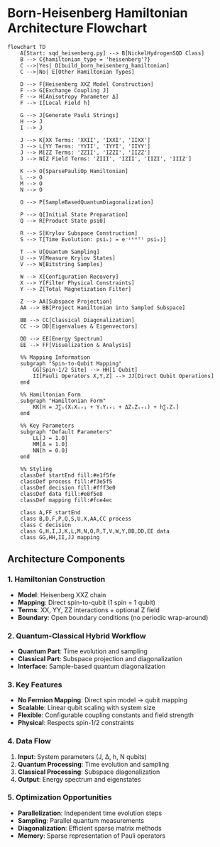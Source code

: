 # Born-Heisenberg Hamiltonian Architecture Flowchart

```mermaid
flowchart TD
    A[Start: sqd_heisenberg.py] --> B[NickelHydrogenSQD Class]
    B --> C{hamiltonian_type = 'heisenberg'?}
    C -->|Yes| D[build_born_heisenberg_hamiltonian]
    C -->|No| E[Other Hamiltonian Types]
    
    D --> F[Heisenberg XXZ Model Construction]
    F --> G[Exchange Coupling J]
    F --> H[Anisotropy Parameter Δ]
    F --> I[Local Field h]
    
    G --> J[Generate Pauli Strings]
    H --> J
    I --> J
    
    J --> K[XX Terms: 'XXII', 'IXXI', 'IIXX']
    J --> L[YY Terms: 'YYII', 'IYYI', 'IIYY']
    J --> M[ZZ Terms: 'ZZII', 'IZZI', 'IIZZ']
    J --> N[Z Field Terms: 'ZIII', 'IZII', 'IIZI', 'IIIZ']
    
    K --> O[SparsePauliOp Hamiltonian]
    L --> O
    M --> O
    N --> O
    
    O --> P[SampleBasedQuantumDiagonalization]
    
    P --> Q[Initial State Preparation]
    Q --> R[Product State psi0]
    
    R --> S[Krylov Subspace Construction]
    S --> T[Time Evolution: psiₖ⟩ = e⁻ⁱᵏᴴᵀᵗ psi₀⟩]
    
    T --> U[Quantum Sampling]
    U --> V[Measure Krylov States]
    V --> W[Bitstring Samples]
    
    W --> X[Configuration Recovery]
    X --> Y[Filter Physical Constraints]
    Y --> Z[Total Magnetization Filter]
    
    Z --> AA[Subspace Projection]
    AA --> BB[Project Hamiltonian into Sampled Subspace]
    
    BB --> CC[Classical Diagonalization]
    CC --> DD[Eigenvalues & Eigenvectors]
    
    DD --> EE[Energy Spectrum]
    EE --> FF[Visualization & Analysis]
    
    %% Mapping Information
    subgraph "Spin-to-Qubit Mapping"
        GG[Spin-1/2 Site] --> HH[1 Qubit]
        II[Pauli Operators X,Y,Z] --> JJ[Direct Qubit Operations]
    end
    
    %% Hamiltonian Form
    subgraph "Hamiltonian Form"
        KK[H = J∑ᵢ(XᵢXᵢ₊₁ + YᵢYᵢ₊₁ + ΔZᵢZᵢ₊₁) + h∑ᵢZᵢ]
    end
    
    %% Key Parameters
    subgraph "Default Parameters"
        LL[J = 1.0]
        MM[Δ = 1.0]
        NN[h = 0.0]
    end
    
    %% Styling
    classDef startEnd fill:#e1f5fe
    classDef process fill:#f3e5f5
    classDef decision fill:#fff3e0
    classDef data fill:#e8f5e8
    classDef mapping fill:#fce4ec
    
    class A,FF startEnd
    class B,D,F,P,Q,S,U,X,AA,CC process
    class C decision
    class G,H,I,J,K,L,M,N,O,R,T,V,W,Y,BB,DD,EE data
    class GG,HH,II,JJ mapping
```

## Architecture Components

### 1. **Hamiltonian Construction**
- **Model**: Heisenberg XXZ chain
- **Mapping**: Direct spin-to-qubit (1 spin = 1 qubit)
- **Terms**: XX, YY, ZZ interactions + optional Z field
- **Boundary**: Open boundary conditions (no periodic wrap-around)

### 2. **Quantum-Classical Hybrid Workflow**
- **Quantum Part**: Time evolution and sampling
- **Classical Part**: Subspace projection and diagonalization
- **Interface**: Sample-based quantum diagonalization

### 3. **Key Features**
- **No Fermion Mapping**: Direct spin model → qubit mapping
- **Scalable**: Linear qubit scaling with system size
- **Flexible**: Configurable coupling constants and field strength
- **Physical**: Respects spin-1/2 constraints

### 4. **Data Flow**
1. **Input**: System parameters (J, Δ, h, N qubits)
2. **Quantum Processing**: Time evolution and sampling
3. **Classical Processing**: Subspace diagonalization
4. **Output**: Energy spectrum and eigenstates

### 5. **Optimization Opportunities**
- **Parallelization**: Independent time evolution steps
- **Sampling**: Parallel quantum measurements
- **Diagonalization**: Efficient sparse matrix methods
- **Memory**: Sparse representation of Pauli operators 
